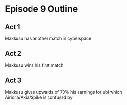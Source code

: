 # Episode 9 Outline
## Act 1
Makkusu has another match in cyberspace
## Act 2
Makkusu wins his first match
## Act 3
Makkusu gives upwards of 70% his earnings for ubi which Airiona/Akia/Spike is confused by